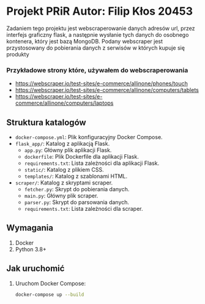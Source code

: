 

# Projekt PRiR Autor: Filip Kłos 20453
Zadaniem tego projektu jest webscraperowanie danych adresów url, przez interfejs graficzny flask, a następnie wysłanie tych danych do osobnego kontenera,
który jest bazą MongoDB. Podany webscraper jest przystosowany do pobierania danych z serwisów w których kupuje się produkty
### Przykładowe strony które, używałem do webscraperowania
- https://webscraper.io/test-sites/e-commerce/allinone/phones/touch
- https://webscraper.io/test-sites/e-commerce/allinone/computers/tablets
- https://webscraper.io/test-sites/e-commerce/allinone/computers/laptops

## Struktura katalogów
- `docker-compose.yml`: Plik konfiguracyjny Docker Compose.
- `flask_app/`: Katalog z aplikacją Flask.
  - `app.py`: Główny plik aplikacji Flask.
  - `dockerfile`: Plik Dockerfile dla aplikacji Flask.
  - `requirements.txt`: Lista zależności dla aplikacji Flask.
  - `static/`: Katalog z plikiem CSS.
  - `templates/`: Katalog z szablonami HTML.
- `scraper/`: Katalog z skryptami scraper.
  - `fetcher.py`: Skrypt do pobierania danych.
  - `main.py`: Główny plik scraper.
  - `parser.py`: Skrypt do parsowania danych.
  - `requirements.txt`: Lista zależności dla scraper.

## Wymagania
1. Docker
2. Python 3.8+

## Jak uruchomić
1. Uruchom Docker Compose:
   ```sh
   docker-compose up --build
